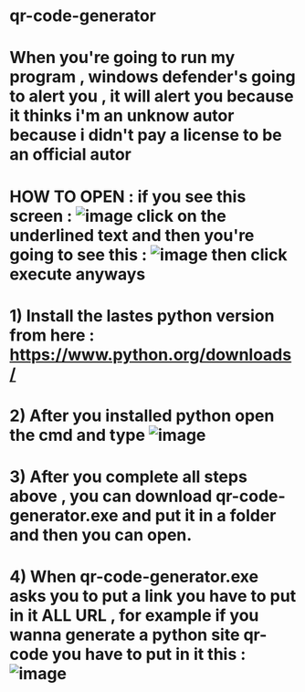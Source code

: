 # qr-code-generator
# When you're going to run my program , windows defender's going to alert you , it will alert you because it thinks i'm an unknow autor because i didn't pay a license to be an official autor

# HOW TO OPEN : if you see this screen : ![image](https://user-images.githubusercontent.com/89339967/152651683-d42aa49e-b4ff-4b66-8ac8-dfaf4a897765.png) click on the underlined text and then you're going to see this : ![image](https://user-images.githubusercontent.com/89339967/152651547-ef9cd300-6b8e-4fc2-bf44-d7c8ea9bc8e8.png) then click execute anyways



# 1) Install the lastes python version from here : https://www.python.org/downloads/

# 2) After you installed python open the cmd and type ![image](https://user-images.githubusercontent.com/89339967/152651076-8087dd96-460a-4f68-8b79-d98d8d9ab912.png)

# 3) After you complete all steps above , you can download qr-code-generator.exe and put it in a folder and then you can open.

# 4) When qr-code-generator.exe asks you to put a link you have to put in it ALL URL , for example if you wanna generate a python site qr-code you have to put in it this : ![image](https://user-images.githubusercontent.com/89339967/152651424-bc224d32-53b8-4328-8038-6556f616b253.png)


